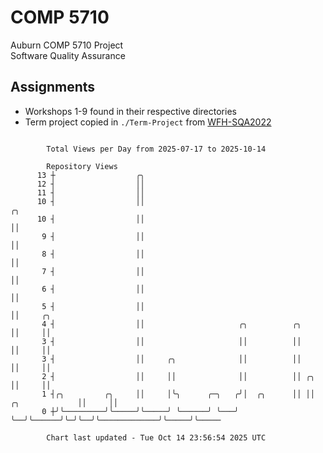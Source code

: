 # COMP 5710
Auburn COMP 5710 Project  
Software Quality Assurance

## Assignments
- Workshops 1-9 found in their respective directories
- Term project copied in `./Term-Project` from [WFH-SQA2022](https://github.com/wumphlett/WFH-SQA2022-AUBURN)

```

        Total Views per Day from 2025-07-17 to 2025-10-14

        Repository Views
      13 ┼                  ╭╮
      12 ┤                  ││
      11 ┤                  ││
      10 ┤                  ││                                                       ╭╮
      10 ┤                  ││                                                       ││
       9 ┤                  ││                                                       ││
       8 ┤                  ││                                                       ││
       7 ┤                  ││                                                       ││
       6 ┤                  ││                                                       ││
       5 ┤                  ││                                                       ││     ╭╮
       4 ┤                  ││                     ╭╮          ╭╮                    ││     ││
       3 ┤                  ││                     ││          ││                    ││     ││
       3 ┤                  ││     ╭╮              ││          ││                    ││     ││
       2 ┤                  ││     ││              ││          ││ ╭╮                 ││     ││
       1 ┤╭╮         ╭╮     ││     │╰╮      ╭─╮   ╭╯│  ╭╮      ││ ││  ╭╮             ││     ││
       0 ┼╯╰─────────╯╰─────╯╰─────╯ ╰──────╯ ╰───╯ ╰──╯╰──────╯╰─╯╰──╯╰─────────────╯╰─────╯╰─────

        Chart last updated - Tue Oct 14 23:56:54 2025 UTC
        
```
